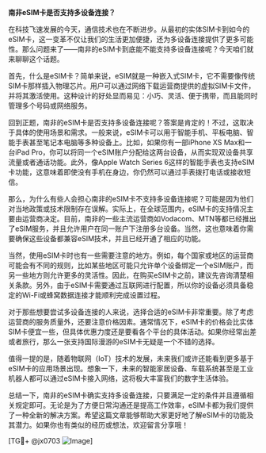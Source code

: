 **南非eSIM卡是否支持多设备连接？**

在科技飞速发展的今天，通信技术也在不断进步。从最初的实体SIM卡到如今的eSIM卡，这一变革不仅让我们的生活更加便捷，还为多设备连接提供了更多可能性。那么问题来了——南非的eSIM卡到底能不能支持多设备连接呢？今天咱们就来聊聊这个话题。

首先，什么是eSIM卡？简单来说，eSIM就是一种嵌入式SIM卡，它不需要像传统SIM卡那样插入物理芯片。用户可以通过网络下载运营商提供的虚拟SIM卡文件，并将其激活使用。这种设计的好处显而易见：小巧、灵活、便于携带，而且能同时管理多个号码或网络服务。

回到正题，南非的eSIM卡是否支持多设备连接呢？答案是肯定的！不过，这取决于具体的使用场景和需求。一般来说，eSIM卡可以用于智能手机、平板电脑、智能手表甚至笔记本电脑等多种设备上。比如，如果你有一部iPhone XS Max和一台iPad Pro，你可以将同一个eSIM账户分配给这两台设备，从而实现双设备共享流量或者通话功能。此外，像Apple Watch Series 6这样的智能手表也支持eSIM卡功能，这意味着即使没有手机在身边，你仍然可以通过手表拨打电话或接收短信。

那么，为什么有些人会担心南非的eSIM卡不支持多设备连接呢？可能是因为他们对当地政策或技术限制存在误解。实际上，在全球范围内，eSIM卡的支持情况主要由运营商决定。目前，南非的一些主流运营商如Vodacom、MTN等都已经推出了eSIM服务，并且允许用户在同一账户下注册多台设备。当然，这也意味着你需要确保这些设备都兼容eSIM技术，并且已经开通了相应的功能。

当然，使用eSIM卡时也有一些需要注意的地方。例如，每个国家或地区的运营商可能会有不同的规则，比如某些地区可能只允许单个设备绑定一个eSIM账户，而另一些地方则允许更多的灵活性。因此，在购买eSIM卡之前，建议先咨询清楚相关条款。另外，由于eSIM卡需要通过互联网进行配置，所以你的设备必须具备稳定的Wi-Fi或蜂窝数据连接才能顺利完成设置过程。

对于那些想要尝试多设备连接的人来说，选择合适的eSIM卡非常重要。除了考虑运营商的服务质量外，还要注意价格因素。通常情况下，eSIM卡的价格会比实体SIM卡便宜一些，但具体优惠力度还是要看各个平台的具体活动。如果你经常出差或者旅行，那么一张支持国际漫游的eSIM卡无疑是一个不错的选择。

值得一提的是，随着物联网（IoT）技术的发展，未来我们或许还能看到更多基于eSIM卡的应用场景出现。想象一下，未来的智能家居设备、车载系统甚至是工业机器人都可以通过eSIM卡接入网络，这将极大丰富我们的数字生活体验。

总结一下，南非的eSIM卡确实支持多设备连接，只要满足一定的条件并且遵循相关规定即可。无论是为了方便日常沟通还是提高工作效率，eSIM卡都为我们提供了一种全新的解决方案。希望这篇文章能够帮助大家更好地了解eSIM卡的功能及其潜力。如果你也有类似的经历或想法，欢迎留言分享哦！

[TG💪+ @jx0703 ![Image](https://github.com/user-attachments/assets/dbca1d08-cadb-493c-b0ec-ad6f7a83f270)]